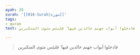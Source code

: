 ```yaml
---
ayah: 29
surah: '[[016-Surah|سورة]]'
tags:
- quran
text: فادخلوا أبواب جهنم خالدين فيها ۖ فلبئس مثوى المتكبرين

---
```

> فادخلوا أبواب جهنم خالدين فيها ۖ فلبئس مثوى المتكبرين
